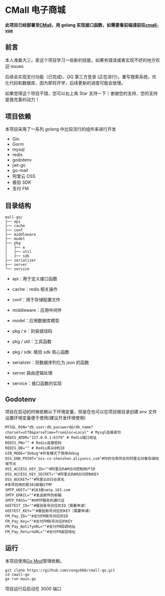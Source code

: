 # CMall 电子商城

#### 此项目已经部署至[CMall](http://cmall.congz.top/#/)，用 golang 实现接口函数，如需要看前端请前往[cmall-vue](https://github.com/congz666/cmall-vue)

## 前言

本人准备大三，拿这个项目学习一些新的技能，如果有错误或者实现不好的地方欢迎 issues

后续会实现支付功能（已完成)，QQ 第三方登录 (正在进行)，重写搜索系统，优化代码和数据库，因为即将开学，后续更新的进度可能会放慢。

如果觉得这个项目不错，您可以右上角 Star 支持一下！谢谢您的支持，您的支持是我完善的动力！

## 项目依赖

本项目采用了一系列 golang 中比较流行的组件来进行开发

- Gin
- Gorm
- mysql
- redis
- godotenv
- jwt-go
- go-mail
- 阿里云 OSS
- 极验 SDK
- 支付 FM

## 目录结构

```
mall-go/
├── api
├── cache
├── conf
├── middleware
├── model
├── pkg
│	├── e
│	├── util
│   ├── sdk
├── serializer
├── server
└── service

```

- api：用于定义接口函数

- cache：redis 相关操作

- conf：用于存储配置文件

- middleware：应用中间件

- model：应用数据库模型

- pkg / e：封装错误码

- pkg / util：工具函数

- pkg / sdk: 极验 sdk 核心函数

- serializer：将数据序列化为 json 的函数

- server 路由逻辑处理

- service：接口函数的实现

## Godotenv

项目在启动的时候依赖以下环境变量，但是在也可以在项目根目录创建.env 文件设置环境变量便于使用(建议开发环境使用)

```
MYSQL_DSN="db_user:db_password@/db_name?charset=utf8&parseTime=True&loc=Local" # Mysql连接语句
REDIS_ADDR="127.0.0.1:6379" # Redis端口地址
REDIS_PW="" # Redis连接密码
REDIS_DB="" # Redis库从0到10
GIN_MODE="debug"#开发模式下使用debug
OSS_END_POINT="oss-cn-shenzhen.aliyuncs.com"#你的仓库所在的阿里云对象存储地域节点
OSS_ACCESS_KEY_ID=""#阿里云RAM访问控制用户ID
OSS_ACCESS_KEY_SECRET=""#阿里云RAM访问控制KEY
OSS_BUCKET=""#阿里云OSS仓库名
#本项目用的是163邮箱STMP
SMTP_HOST=""#163是smtp.163.com
SMTP_EMAIL=""#发送邮件的邮箱
SMTP_PASS=""#SMTP服务的通行证
GEETEST_ID=""#极验账号对应的ID（需要申请）
GEETEST_KEY=""#极验账号对应的KEY（需要申请）
FM_Pay_ID=""#支付FM账号对应的ID
FM_Pay_Key=""#支付FM账号对应的KEY
FM_Pay_NotifyURL=""#支付FM回调地址
FM_Pay_ReturnURL=""#支付FM返回地址
```

## 运行

本项目使用[Go Mod](https://github.com/golang/go/wiki/Modules)管理依赖。

```
git clone https://github.com/congz666/cmall-go.git
cd cmall-go
go run main.go
```

项目运行后启动在 3000 端口
